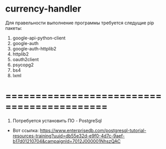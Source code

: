# currency-handler

Для правельности выполнение программы требуется следущие pip пакеты:

1) google-api-python-client
2) google-auth 
3) google-auth-httplib2 
4) httplib2 
5) oauth2client
6) psycopg2
9) bs4
10) lxml
# =========================================== #

1) Потребуется установить ПО - PostgreSql
 - Вот ссылка: https://www.enterprisedb.com/postgresql-tutorial-resources-training?uuid=db55e32d-e9f0-4d7c-9aef-b17d01210704&campaignId=7012J000001NhszQAC

